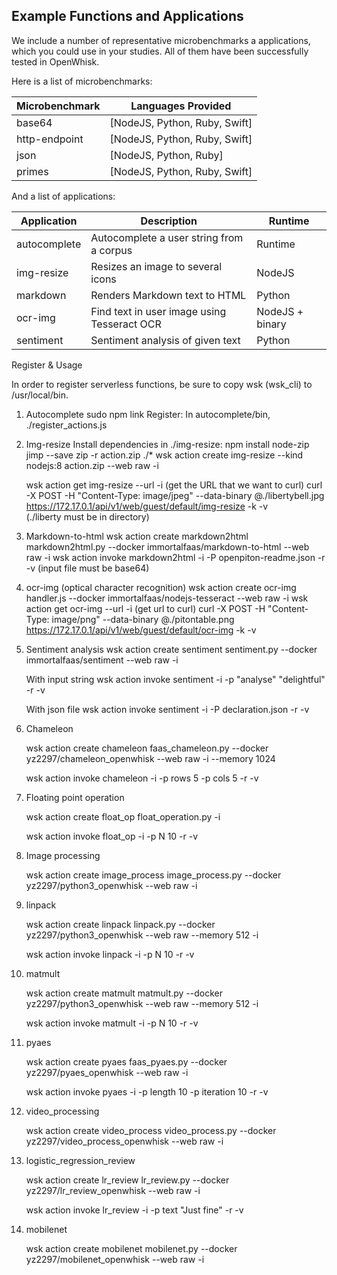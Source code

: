 ## Example Functions and Applications

We include a number of representative microbenchmarks a applications, which you could use in your studies. All of them have been successfully tested in OpenWhisk.

Here is a list of microbenchmarks:

Microbenchmark | Languages Provided
--- | --- 
base64 | [NodeJS, Python, Ruby, Swift] 
http-endpoint | [NodeJS, Python, Ruby, Swift] 
json | [NodeJS, Python, Ruby] 
primes | [NodeJS, Python, Ruby, Swift] 

And a list of applications:

Application | Description | Runtime
--- | --- | ---
autocomplete | Autocomplete a user string from a corpus | Runtime
img-resize | Resizes an image to several icons | NodeJS
markdown | Renders Markdown text to HTML | Python
ocr-img | Find text in user image using Tesseract OCR | NodeJS + binary
sentiment | Sentiment analysis of given text | Python

Register & Usage

In order to register serverless functions, be sure to copy wsk (wsk_cli) to /usr/local/bin. 

1. Autocomplete
	sudo npm link 
	Register: In autocomplete/bin, ./register_actions.js 

2. Img-resize
	Install dependencies in ./img-resize: npm install node-zip jimp --save 
	zip -r action.zip ./* 
	wsk action create img-resize --kind nodejs:8 action.zip --web raw -i 
 
	wsk action get img-resize --url -i  (get the URL that we want to curl) 
	curl -X POST -H "Content-Type: image/jpeg" --data-binary @./libertybell.jpg https://172.17.0.1/api/v1/web/guest/default/img-resize -k -v   
	(./liberty must be in directory) 

3. Markdown-to-html
	wsk action create markdown2html markdown2html.py --docker immortalfaas/markdown-to-html --web raw -i 
	wsk action invoke markdown2html -i -P openpiton-readme.json -r -v (input file must be base64) 

4. ocr-img (optical character recognition)
	wsk action create ocr-img handler.js --docker immortalfaas/nodejs-tesseract --web raw -i 
	wsk action get ocr-img --url -i  (get url to curl) 
	curl -X POST -H "Content-Type: image/png" --data-binary @./pitontable.png https://172.17.0.1/api/v1/web/guest/default/ocr-img -k -v 
	 
5. Sentiment analysis
	wsk action create sentiment sentiment.py --docker immortalfaas/sentiment --web raw -i 
 
	With input string 
		wsk action invoke sentiment -i -p "analyse" "delightful" -r -v 
	 
	With json file 
		wsk action invoke sentiment -i -P declaration.json -r -v 

6. Chameleon

	wsk action create chameleon faas_chameleon.py --docker yz2297/chameleon_openwhisk --web raw -i --memory 1024

	wsk action invoke chameleon -i -p rows 5 -p cols 5 -r -v

7. Floating point operation

	wsk action create float_op float_operation.py -i 

	wsk action invoke float_op -i -p N 10 -r -v

8. Image processing

	wsk action create image_process image_process.py --docker yz2297/python3_openwhisk --web raw -i

9. linpack

	wsk action create linpack linpack.py --docker yz2297/python3_openwhisk --web raw --memory 512 -i

	wsk action invoke linpack -i -p N 10 -r -v

10. matmult

	wsk action create matmult matmult.py --docker yz2297/python3_openwhisk --web raw --memory 512 -i

	wsk action invoke matmult -i -p N 10 -r -v

11. pyaes

	wsk action create pyaes faas_pyaes.py --docker yz2297/pyaes_openwhisk --web raw -i

	wsk action invoke pyaes -i -p length 10 -p iteration 10 -r -v

12. video_processing

	wsk action create video_process video_process.py --docker yz2297/video_process_openwhisk --web raw -i

13. logistic_regression_review

	wsk action create lr_review lr_review.py --docker yz2297/lr_review_openwhisk --web raw -i

	wsk action invoke lr_review -i -p text "Just fine" -r -v

13. mobilenet

	wsk action create mobilenet mobilenet.py --docker yz2297/mobilenet_openwhisk --web raw -i

